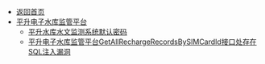 - [返回首页](/)
- [平升电子水库监管平台](平升电子水库监管平台/)
  - [平升水库水文监测系统默认密码](平升电子水库监管平台/平升水库水文监测系统默认密码.md)
  - [平升电子水库监管平台GetAllRechargeRecordsBySIMCardId接口处存在SQL注入漏洞](平升电子水库监管平台/平升电子水库监管平台GetAllRechargeRecordsBySIMCardId接口处存在SQL注入漏洞.md)

